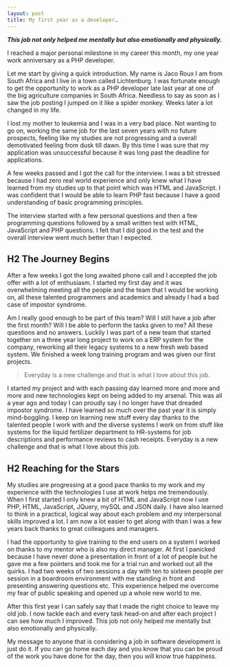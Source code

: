 ```yaml
---
layout: post
title: My first year as a developer…
---
```

**_This job not only helped me mentally but also emotionally and physically._**

I reached a major personal milestone in my career this month, my one year work anniversary as a PHP developer.

Let me start by giving a quick introduction. My name is Jaco Roux I am from South Africa and I live in a town called Lichtenburg. I was fortunate enough to get the opportunity to work as a PHP developer late last year at one of the big agriculture companies in South Africa. Needless to say as soon as I saw the job posting I jumped on it like a spider monkey. Weeks later a lot changed in my life.

I lost my mother to leukemia and I was in a very bad place. Not wanting to go on, working the same job for the last seven years with no future prospects, feeling like my studies are not progressing and a overall demotivated feeling from dusk till dawn. By this time I was sure that my application was unsuccessful because it was long past the deadline for applications.

A few weeks passed and I got the call for the interview. I was a bit stressed because I had zero real world experience and only knew what I have learned from my studies up to that point which was HTML and JavaScript. I was confident that I would be able to learn PHP fast because I have a good understanding of basic programming principles.

The interview started with a few personal questions and then a few programming questions followed by a small written test with HTML, JavaScript and PHP questions. I felt that I did good in the test and the overall interview went much better than I expected.

## H2 The Journey Begins

After a few weeks I got the long awaited phone call and I accepted the job offer with a lot of enthusiasm. I started my first day and it was overwhelming meeting all the people and the team that I would be working on, all these talented programmers and academics and already I had a bad case of impostor syndrome.

Am I really good enough to be part of this team? Will I still have a job after the first month? Will I be able to perform the tasks given to me? All these questions and no answers. Luckily I was part of a new team that started together on a three year long project to work on a ERP system for the company, reworking all their legacy systems to a new fresh web based system. We finished a week long training program and was given our first projects.

> Everyday is a new challenge and that is what I love about this job.

I started my project and with each passing day learned more and more and more and new technologies kept on being added to my arsenal. This was all a year ago and today I can proudly say I no longer have that dreaded impostor syndrome. I have learned so much over the past year it is simply mind-boggling. I keep on learning new stuff every day thanks to the talented people I work with and the diverse systems I work on from stuff like systems for the liquid fertilizer department to HR-systems for job descriptions and performance reviews to cash receipts. Everyday is a new challenge and that is what I love about this job.

## H2 Reaching for the Stars 
                    
My studies are progressing at a good pace thanks to my work and my experience with the technologies I use at work helps me tremendously. When I first started I only knew a bit of HTML and JavaScript now I use PHP, HTML, JavaScript, JQuery, mySQL and JSON daily. I have also learned to think in a practical, logical way about each problem and my interpersonal skills improved a lot. I am now a lot easier to get along with than I was a few years back thanks to great colleagues and managers.

I had the opportunity to give training to the end users on a system I worked on thanks to my mentor who is also my direct manager. At first I panicked because I have never done a presentation in front of a lot of people but he gave me a few pointers and took me for a trial run and worked out all the quirks. I had two weeks of two sessions a day with ten to sixteen people per session in a boardroom environment with me standing in front and presenting answering questions etc. This experience helped me overcome my fear of public speaking and opened up a whole new world to me.

After this first year I can safely say that I made the right choice to leave my old job. I now tackle each and every task head-on and after each project I can see how much I improved. This job not only helped me mentally but also emotionally and physically.

My message to anyone that is considering a job in software development is just do it. If you can go home each day and you know that you can be proud of the work you have done for the day, then you will know true happiness.